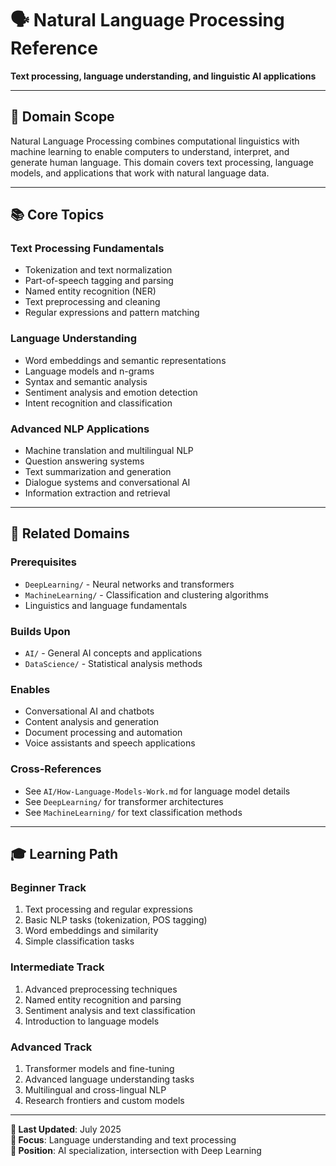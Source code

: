 # 🗣️ Natural Language Processing Reference

**Text processing, language understanding, and linguistic AI applications**

---

## 🎯 Domain Scope

Natural Language Processing combines computational linguistics with machine learning to enable computers to understand, interpret, and generate human language. This domain covers text processing, language models, and applications that work with natural language data.

---

## 📚 Core Topics

### **Text Processing Fundamentals**

- Tokenization and text normalization
- Part-of-speech tagging and parsing
- Named entity recognition (NER)
- Text preprocessing and cleaning
- Regular expressions and pattern matching

### **Language Understanding**

- Word embeddings and semantic representations
- Language models and n-grams
- Syntax and semantic analysis
- Sentiment analysis and emotion detection
- Intent recognition and classification

### **Advanced NLP Applications**

- Machine translation and multilingual NLP
- Question answering systems
- Text summarization and generation
- Dialogue systems and conversational AI
- Information extraction and retrieval

---

## 🔗 Related Domains

### **Prerequisites**

- `DeepLearning/` - Neural networks and transformers
- `MachineLearning/` - Classification and clustering algorithms
- Linguistics and language fundamentals

### **Builds Upon**

- `AI/` - General AI concepts and applications
- `DataScience/` - Statistical analysis methods

### **Enables**

- Conversational AI and chatbots
- Content analysis and generation
- Document processing and automation
- Voice assistants and speech applications

### **Cross-References**

- See `AI/How-Language-Models-Work.md` for language model details
- See `DeepLearning/` for transformer architectures
- See `MachineLearning/` for text classification methods

---

## 🎓 Learning Path

### **Beginner Track**

1. Text processing and regular expressions
2. Basic NLP tasks (tokenization, POS tagging)
3. Word embeddings and similarity
4. Simple classification tasks

### **Intermediate Track**

1. Advanced preprocessing techniques
2. Named entity recognition and parsing
3. Sentiment analysis and text classification
4. Introduction to language models

### **Advanced Track**

1. Transformer models and fine-tuning
2. Advanced language understanding tasks
3. Multilingual and cross-lingual NLP
4. Research frontiers and custom models

---

**📅 Last Updated**: July 2025  
**🎯 Focus**: Language understanding and text processing  
**📍 Position**: AI specialization, intersection with Deep Learning

